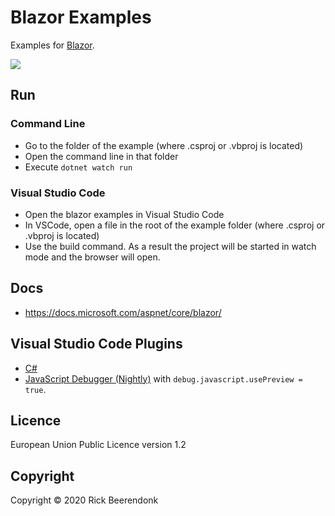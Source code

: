 # Blazor Examples

Examples for [Blazor](https://dotnet.microsoft.com/apps/aspnet/web-apps/blazor).

![](https://img.shields.io/github/license/rickbeerendonk/blazor-examples.svg)

## Run

### Command Line

- Go to the folder of the example (where .csproj or .vbproj is located)
- Open the command line in that folder
- Execute `dotnet watch run`

### Visual Studio Code

- Open the blazor examples in Visual Studio Code
- In VSCode, open a file in the root of the example folder (where .csproj or .vbproj is located)
- Use the build command. As a result the project will be started in watch mode and the browser will open.

## Docs

- https://docs.microsoft.com/aspnet/core/blazor/

## Visual Studio Code Plugins

- [C#](https://marketplace.visualstudio.com/items?itemName=ms-dotnettools.csharp)
- [JavaScript Debugger (Nightly)](https://marketplace.visualstudio.com/items?itemName=ms-vscode.js-debug-nightly) with `debug.javascript.usePreview = true`.

## Licence

European Union Public Licence version 1.2

## Copyright

Copyright © 2020 Rick Beerendonk
